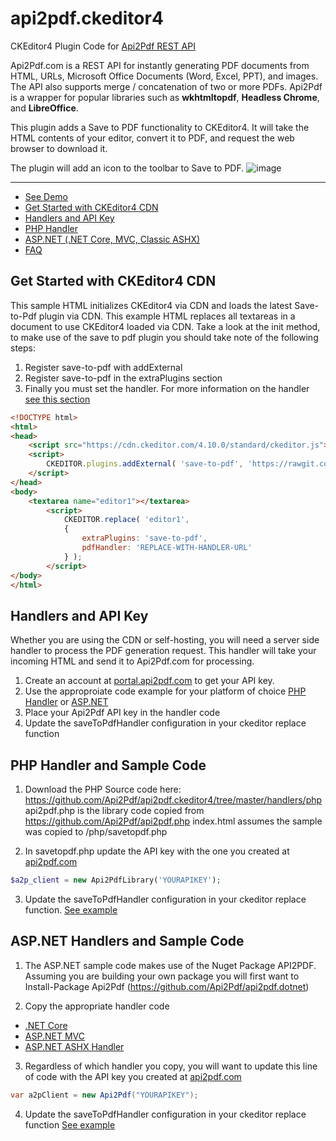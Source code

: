 # api2pdf.ckeditor4
CKEditor4 Plugin Code for [Api2Pdf REST API](https://www.api2pdf.com/documentation) 

Api2Pdf.com is a REST API for instantly generating PDF documents from HTML, URLs, Microsoft Office Documents (Word, Excel, PPT), and images. The API also supports merge / concatenation of two or more PDFs. Api2Pdf is a wrapper for popular libraries such as **wkhtmltopdf**, **Headless Chrome**, and **LibreOffice**.

This plugin adds a Save to PDF functionality to CKEditor4.  It will take the HTML contents of your editor, convert it to PDF, and request the web browser to download it.

The plugin will add an icon to the toolbar to Save to PDF.
![image](https://user-images.githubusercontent.com/7950956/45063742-9ca10900-b07d-11e8-928e-1b4754a4debf.png)

***
- [See Demo](https://www.api2pdf.com/ckeditor4-save-to-pdf-plugin/)
- [Get Started with CKEditor4 CDN](#ckeditor4-cdn)
- [Handlers and API Key](#handler)
- [PHP Handler](#php)
- [ASP.NET (.NET Core, MVC, Classic ASHX)](#aspnet)
- [FAQ](https://www.api2pdf.com/faq)


## <a name="ckeditor4-cdn"></a>Get Started with CKEditor4 CDN
This sample HTML initializes CKEditor4 via CDN and loads the latest Save-to-Pdf plugin via CDN.  This example HTML replaces all textareas in a document to use CKEditor4 loaded via CDN.  Take a look at the init method, to make use of the save to pdf plugin you should take note of the following steps:

1. Register save-to-pdf with addExternal
2. Register save-to-pdf in the extraPlugins section
3. Finally you must set the handler.  For more information on the handler [see this section](#handler)

```html
<!DOCTYPE html>
<html>
<head>
    <script src="https://cdn.ckeditor.com/4.10.0/standard/ckeditor.js"></script>
    <script>
        CKEDITOR.plugins.addExternal( 'save-to-pdf', 'https://rawgit.com/Api2Pdf/api2pdf.ckeditor4/master/plugins/save-to-pdf/', 'plugin.js' );
    </script>
</head>
<body>
    <textarea name="editor1"></textarea>
		<script>
			CKEDITOR.replace( 'editor1',
            {
                extraPlugins: 'save-to-pdf',
                pdfHandler: 'REPLACE-WITH-HANDLER-URL'
            } );
		</script>
</body>
</html>
```

## <a name="handler"></a>Handlers and API Key
Whether you are using the CDN or self-hosting, you will need a server side handler to process the PDF generation request.  This handler will take your incoming HTML and send it to Api2Pdf.com for processing.

1. Create an account at [portal.api2pdf.com](https://portal.api2pdf.com/register) to get your API key.
2. Use the approproiate code example for your platform of choice [PHP Handler](#php) or [ASP.NET](#aspnet)
3. Place your Api2Pdf API key in the handler code
4. Update the saveToPdfHandler configuration in your ckeditor replace function

## <a name="php"></a>PHP Handler and Sample Code
1. Download the PHP Source code here: https://github.com/Api2Pdf/api2pdf.ckeditor4/tree/master/handlers/php
api2pdf.php is the library code copied from https://github.com/Api2Pdf/api2pdf.php
index.html assumes the sample was copied to /php/savetopdf.php

2. In savetopdf.php update the API key with the one you created at [api2pdf.com](https://portal.api2pdf.com/register)
```php
$a2p_client = new Api2PdfLibrary('YOURAPIKEY');
```

3. Update the saveToPdfHandler configuration in your ckeditor replace function. [See example](https://github.com/Api2Pdf/api2pdf.ckeditor4/blob/master/handlers/php/index.html)

## <a name="aspnet"></a>ASP.NET Handlers and Sample Code
1. The ASP.NET sample code makes use of the Nuget Package API2PDF.  Assuming you are building your own package you will first want to Install-Package Api2Pdf (https://github.com/Api2Pdf/api2pdf.dotnet)

2. Copy the appropriate handler code
- [.NET Core](https://github.com/Api2Pdf/api2pdf.ckeditor4/blob/master/handlers/DotNetExamples/AspNet.Core.Mvc/Controllers/SaveToPdfController.cs)
- [ASP.NET MVC](https://github.com/Api2Pdf/api2pdf.ckeditor4/blob/master/handlers/DotNetExamples/AspNet.Mvc/Controllers/SaveToPdfController.cs)
- [ASP.NET ASHX Handler](https://github.com/Api2Pdf/ckeditor4/blob/master/handlers/DotNetExamples/AspNet.WebForm/SaveToPdf.ashx.cs)

3. Regardless of which handler you copy, you will want to update this line of code with the API key you created at [api2pdf.com](https://portal.api2pdf.com/register)
```csharp
var a2pClient = new Api2Pdf("YOURAPIKEY");
```

4. Update the saveToPdfHandler configuration in your ckeditor replace function [See example](https://github.com/Api2Pdf/api2pdf.ckeditor4/blob/master/handlers/DotNetExamples/AspNet.WebForm/index.html)
